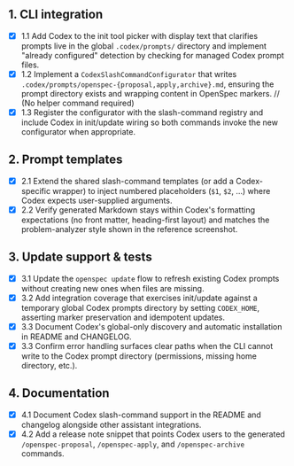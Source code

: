 ## 1. CLI integration
- [x] 1.1 Add Codex to the init tool picker with display text that clarifies prompts live in the global `.codex/prompts/` directory and implement "already configured" detection by checking for managed Codex prompt files.
- [x] 1.2 Implement a `CodexSlashCommandConfigurator` that writes `.codex/prompts/openspec-{proposal,apply,archive}.md`, ensuring the prompt directory exists and wrapping content in OpenSpec markers.
// (No helper command required)
- [x] 1.3 Register the configurator with the slash-command registry and include Codex in init/update wiring so both commands invoke the new configurator when appropriate.

## 2. Prompt templates
- [x] 2.1 Extend the shared slash-command templates (or add a Codex-specific wrapper) to inject numbered placeholders (`$1`, `$2`, …) where Codex expects user-supplied arguments.
- [x] 2.2 Verify generated Markdown stays within Codex's formatting expectations (no front matter, heading-first layout) and matches the problem-analyzer style shown in the reference screenshot.

## 3. Update support & tests
- [x] 3.1 Update the `openspec update` flow to refresh existing Codex prompts without creating new ones when files are missing.
- [x] 3.2 Add integration coverage that exercises init/update against a temporary global Codex prompts directory by setting `CODEX_HOME`, asserting marker preservation and idempotent updates.
- [x] 3.3 Document Codex's global-only discovery and automatic installation in README and CHANGELOG.
- [x] 3.3 Confirm error handling surfaces clear paths when the CLI cannot write to the Codex prompt directory (permissions, missing home directory, etc.).

## 4. Documentation
- [x] 4.1 Document Codex slash-command support in the README and changelog alongside other assistant integrations.
- [x] 4.2 Add a release note snippet that points Codex users to the generated `/openspec-proposal`, `/openspec-apply`, and `/openspec-archive` commands.
